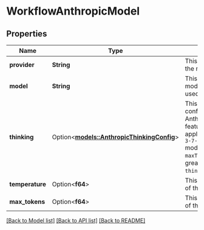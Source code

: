 # WorkflowAnthropicModel

## Properties

Name | Type | Description | Notes
------------ | ------------- | ------------- | -------------
**provider** | **String** | This is the provider of the model (`anthropic`). | 
**model** | **String** | This is the specific model that will be used. | 
**thinking** | Option<[**models::AnthropicThinkingConfig**](AnthropicThinkingConfig.md)> | This is the optional configuration for Anthropic's thinking feature.  - Only applicable for `claude-3-7-sonnet-20250219` model. - If provided, `maxTokens` must be greater than `thinking.budgetTokens`. | [optional]
**temperature** | Option<**f64**> | This is the temperature of the model. | [optional]
**max_tokens** | Option<**f64**> | This is the max tokens of the model. | [optional]

[[Back to Model list]](../README.md#documentation-for-models) [[Back to API list]](../README.md#documentation-for-api-endpoints) [[Back to README]](../README.md)


